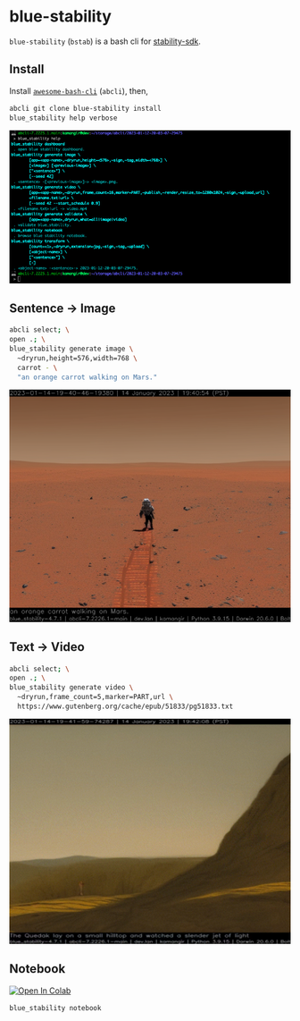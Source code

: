 # blue-stability

`blue-stability` (`bstab`) is a bash cli for [stability-sdk](https://github.com/Stability-AI/stability-sdk).

## Install

Install [`awesome-bash-cli`](https://github.com/kamangir/awesome-bash-cli) (`abcli`), then,

```bash
abcli git clone blue-stability install
blue_stability help verbose
```

![image](./assets/marquee.png)

## Sentence -> Image

```bash
abcli select; \
open .; \
blue_stability generate image \
  ~dryrun,height=576,width=768 \
  carrot - \
  "an orange carrot walking on Mars."
```

![image](./assets/carrot.png)

## Text -> Video

```bash
abcli select; \
open .; \
blue_stability generate video \
  ~dryrun,frame_count=5,marker=PART,url \
  https://www.gutenberg.org/cache/epub/51833/pg51833.txt
```

![image](./assets/minds.gif)

## Notebook

[![Open In Colab](https://colab.research.google.com/assets/colab-badge.svg)](https://colab.research.google.com/github/kamangir/blue-stability/blob/main/nbs/demo_colab.ipynb)

```bash
blue_stability notebook
```
